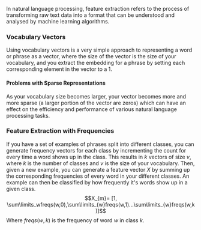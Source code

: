 In natural language processing, feature extraction refers to the process of transforming raw text data into a format that can be understood and analysed by machine learning algorithms.

### Vocabulary Vectors
Using vocabulary vectors is a very simple approach to representing a word or phrase as a vector, where the size of the vector is the size of your vocabulary, and you extract the embedding for a phrase by setting each corresponding element in the vector to a 1.
#### Problems with Sparse Representations
As your vocabulary size becomes larger, your vector becomes more and more sparse (a larger portion of the vector are zeros) which can have an effect on the efficiency and performance of various natural language processing tasks. 
### Feature Extraction with Frequencies
If you have a set of examples of phrases split into different classes, you can generate frequency vectors for each class by incrementing the count for every time a word shows up in the class. This results in $k$ vectors of size $v$, where $k$ is the number of classes and $v$ is the size of your vocabulary.
Then, given a new example, you can generate a feature vector $X$ by summing up the corresponding frequencies of every word in your different classes. An example can then be classified by how frequently it's words show up in a given class. 
$$X_{m}= [1, \sum\limits_wfreqs(w,0),\sum\limits_{w}freqs(w,1)...\sum\limits_{w}freqs(w,k)]$$
Where $freqs(w,k)$ is the frequency of word $w$ in class $k$.
